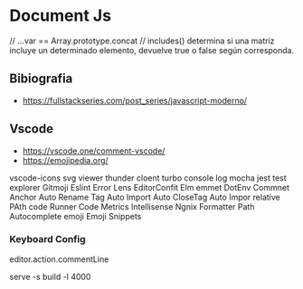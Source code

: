 # Document Js

// ...var ==  Array.prototype.concat
// includes() determina si una matriz incluye un determinado elemento, devuelve true o false según corresponda.

## Bibiografia

- <https://fullstackseries.com/post_series/javascript-moderno/>

## Vscode

- <https://vscode.one/comment-vscode/>
- <https://emojipedia.org/>

vscode-icons
svg viewer
thunder cloent
turbo console log
mocha
jest test explorer
Gitmoji
Eslint
Error Lens
EditorConfit
Elm emmet
DotEnv
Commnet Anchor
Auto Rename Tag
Auto Import
Auto CloseTag
Auto Impor relative PAth
code Runner
Code Metrics
Intellisense
Ngnix Formatter
Path Autocomplete
emoji
Emoji Snippets

### Keyboard Config

editor.action.commentLine


serve -s build -l 4000